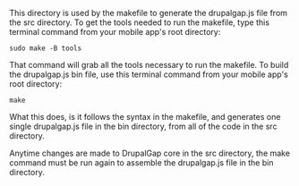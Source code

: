This directory is used by the makefile to generate the drupalgap.js file from
the src directory. To get the tools needed to run the makefile, type this
terminal command from your mobile app's root directory:

`sudo make -B tools`

That command will grab all the tools necessary to run the makefile. To build
the drupalgap.js bin file, use this terminal command from your mobile app's
root directory:

`make`

What this does, is it follows the syntax in the makefile, and generates one
single drupalgap.js file in the bin directory, from all of the code in the src
directory.

Anytime changes are made to DrupalGap core in the src directory, the make
command must be run again to assemble the drupalgap.js file in the bin
directory.

